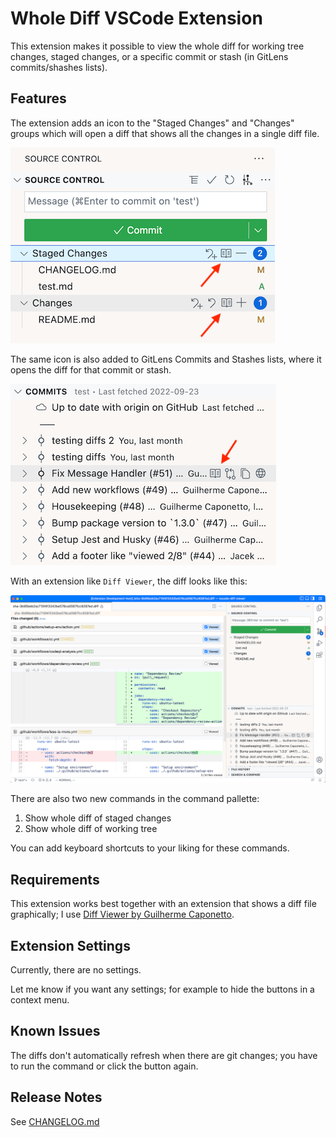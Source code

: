 # Whole Diff VSCode Extension

This extension makes it possible to view the whole diff for working tree changes, staged changes, or a specific commit or stash (in GitLens commits/shashes lists).

## Features

The extension adds an icon to the "Staged Changes" and "Changes" groups which will open a diff that shows all the changes in a single diff file.

![Whole Diff buttons](images/buttons-screenshot.png)

The same icon is also added to GitLens Commits and Stashes lists, where it opens the diff for that commit or stash.

![Whole Diff buttons on commits](images/buttons-commit-screenshot.png)

With an extension like `Diff Viewer`, the diff looks like this:

![A whole diff opened](images/diff-view-screenshot.png)

There are also two new commands in the command pallette:

1. Show whole diff of staged changes
2. Show whole diff of working tree

You can add keyboard shortcuts to your liking for these commands.

## Requirements

This extension works best together with an extension that shows a diff file graphically; I use [Diff Viewer by Guilherme Caponetto](https://marketplace.visualstudio.com/items?itemName=caponetto.vscode-diff-viewer).

## Extension Settings

Currently, there are no settings.

Let me know if you want any settings; for example to hide the buttons in a context menu.

## Known Issues

The diffs don't automatically refresh when there are git changes; you have to run the command or click the button again.

## Release Notes

See [CHANGELOG.md](CHANGELOG.md)
